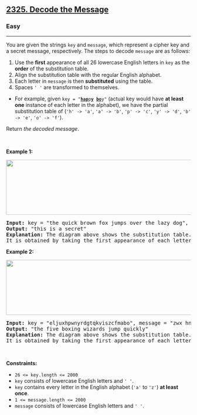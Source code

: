<h2><a href="https://leetcode.com/problems/decode-the-message/">2325. Decode the Message</a></h2><h3>Easy</h3><hr><div style="user-select: auto;"><p style="user-select: auto;">You are given the strings <code style="user-select: auto;">key</code> and <code style="user-select: auto;">message</code>, which represent a cipher key and a secret message, respectively. The steps to decode <code style="user-select: auto;">message</code> are as follows:</p>

<ol style="user-select: auto;">
	<li style="user-select: auto;">Use the <strong style="user-select: auto;">first</strong> appearance of all 26 lowercase English letters in <code style="user-select: auto;">key</code> as the <strong style="user-select: auto;">order</strong> of the substitution table.</li>
	<li style="user-select: auto;">Align the substitution table with the regular English alphabet.</li>
	<li style="user-select: auto;">Each letter in <code style="user-select: auto;">message</code> is then <strong style="user-select: auto;">substituted</strong> using the table.</li>
	<li style="user-select: auto;">Spaces <code style="user-select: auto;">' '</code> are transformed to themselves.</li>
</ol>

<ul style="user-select: auto;">
	<li style="user-select: auto;">For example, given <code style="user-select: auto;">key = "<u style="user-select: auto;"><strong style="user-select: auto;">hap</strong></u>p<u style="user-select: auto;"><strong style="user-select: auto;">y</strong></u> <u style="user-select: auto;"><strong style="user-select: auto;">bo</strong></u>y"</code> (actual key would have <strong style="user-select: auto;">at least one</strong> instance of each letter in the alphabet), we have the partial substitution table of (<code style="user-select: auto;">'h' -&gt; 'a'</code>, <code style="user-select: auto;">'a' -&gt; 'b'</code>, <code style="user-select: auto;">'p' -&gt; 'c'</code>, <code style="user-select: auto;">'y' -&gt; 'd'</code>, <code style="user-select: auto;">'b' -&gt; 'e'</code>, <code style="user-select: auto;">'o' -&gt; 'f'</code>).</li>
</ul>

<p style="user-select: auto;">Return <em style="user-select: auto;">the decoded message</em>.</p>

<p style="user-select: auto;">&nbsp;</p>
<p style="user-select: auto;"><strong style="user-select: auto;">Example 1:</strong></p>
<img alt="" src="https://assets.leetcode.com/uploads/2022/05/08/ex1new4.jpg" style="width: 752px; height: 150px; user-select: auto;">
<pre style="user-select: auto;"><strong style="user-select: auto;">Input:</strong> key = "the quick brown fox jumps over the lazy dog", message = "vkbs bs t suepuv"
<strong style="user-select: auto;">Output:</strong> "this is a secret"
<strong style="user-select: auto;">Explanation:</strong> The diagram above shows the substitution table.
It is obtained by taking the first appearance of each letter in "<u style="user-select: auto;"><strong style="user-select: auto;">the</strong></u> <u style="user-select: auto;"><strong style="user-select: auto;">quick</strong></u> <u style="user-select: auto;"><strong style="user-select: auto;">brown</strong></u> <u style="user-select: auto;"><strong style="user-select: auto;">f</strong></u>o<u style="user-select: auto;"><strong style="user-select: auto;">x</strong></u> <u style="user-select: auto;"><strong style="user-select: auto;">j</strong></u>u<u style="user-select: auto;"><strong style="user-select: auto;">mps</strong></u> o<u style="user-select: auto;"><strong style="user-select: auto;">v</strong></u>er the <u style="user-select: auto;"><strong style="user-select: auto;">lazy</strong></u> <u style="user-select: auto;"><strong style="user-select: auto;">d</strong></u>o<u style="user-select: auto;"><strong style="user-select: auto;">g</strong></u>".
</pre>

<p style="user-select: auto;"><strong style="user-select: auto;">Example 2:</strong></p>
<img alt="" src="https://assets.leetcode.com/uploads/2022/05/08/ex2new.jpg" style="width: 754px; height: 150px; user-select: auto;">
<pre style="user-select: auto;"><strong style="user-select: auto;">Input:</strong> key = "eljuxhpwnyrdgtqkviszcfmabo", message = "zwx hnfx lqantp mnoeius ycgk vcnjrdb"
<strong style="user-select: auto;">Output:</strong> "the five boxing wizards jump quickly"
<strong style="user-select: auto;">Explanation:</strong> The diagram above shows the substitution table.
It is obtained by taking the first appearance of each letter in "<u style="user-select: auto;"><strong style="user-select: auto;">eljuxhpwnyrdgtqkviszcfmabo</strong></u>".
</pre>

<p style="user-select: auto;">&nbsp;</p>
<p style="user-select: auto;"><strong style="user-select: auto;">Constraints:</strong></p>

<ul style="user-select: auto;">
	<li style="user-select: auto;"><code style="user-select: auto;">26 &lt;= key.length &lt;= 2000</code></li>
	<li style="user-select: auto;"><code style="user-select: auto;">key</code> consists of lowercase English letters and <code style="user-select: auto;">' '</code>.</li>
	<li style="user-select: auto;"><code style="user-select: auto;">key</code> contains every letter in the English alphabet (<code style="user-select: auto;">'a'</code> to <code style="user-select: auto;">'z'</code>) <strong style="user-select: auto;">at least once</strong>.</li>
	<li style="user-select: auto;"><code style="user-select: auto;">1 &lt;= message.length &lt;= 2000</code></li>
	<li style="user-select: auto;"><code style="user-select: auto;">message</code> consists of lowercase English letters and <code style="user-select: auto;">' '</code>.</li>
</ul>
</div>